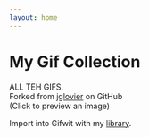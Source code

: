 ```yaml
---
layout: home
---
```


# My Gif Collection

<p>ALL TEH GIFS.
  <br>Forked from <a href="https://github.com/jglovier/gifs">jglovier</a> on GitHub
  <br>(Click to preview an image)
</p>

<p>Import into Gifwit with my <a href="library.gifwit">library</a>.</p>
